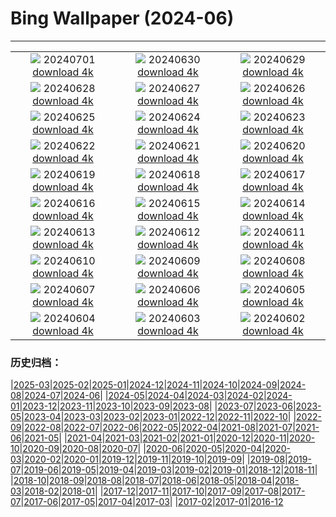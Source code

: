 # Bing Wallpaper (2024-06)
**************
| | | |
| :----: | :----: | :----: |
| ![](https://www.bing.com/th?id=OHR.FisgardLighthouse_EN-IN6359811191_1920x1080.jpg) 20240701 [download 4k](https://www.bing.com/th?id=OHR.FisgardLighthouse_EN-IN6359811191_UHD.jpg) | ![](https://www.bing.com/th?id=OHR.UbudBali_EN-IN5820803064_1920x1080.jpg) 20240630 [download 4k](https://www.bing.com/th?id=OHR.UbudBali_EN-IN5820803064_UHD.jpg) | ![](https://www.bing.com/th?id=OHR.TourCorsica_EN-IN1515947386_1920x1080.jpg) 20240629 [download 4k](https://www.bing.com/th?id=OHR.TourCorsica_EN-IN1515947386_UHD.jpg) |
| ![](https://www.bing.com/th?id=OHR.ChristopherPark_EN-IN0638219094_1920x1080.jpg) 20240628 [download 4k](https://www.bing.com/th?id=OHR.ChristopherPark_EN-IN0638219094_UHD.jpg) | ![](https://www.bing.com/th?id=OHR.FlorenceDuomo_EN-IN0160356722_1920x1080.jpg) 20240627 [download 4k](https://www.bing.com/th?id=OHR.FlorenceDuomo_EN-IN0160356722_UHD.jpg) | ![](https://www.bing.com/th?id=OHR.CardinalfishAnemone_EN-IN9820574473_1920x1080.jpg) 20240626 [download 4k](https://www.bing.com/th?id=OHR.CardinalfishAnemone_EN-IN9820574473_UHD.jpg) |
| ![](https://www.bing.com/th?id=OHR.FireWave_EN-IN8852870354_1920x1080.jpg) 20240625 [download 4k](https://www.bing.com/th?id=OHR.FireWave_EN-IN8852870354_UHD.jpg) | ![](https://www.bing.com/th?id=OHR.FloresIsland_EN-IN8603604106_1920x1080.jpg) 20240624 [download 4k](https://www.bing.com/th?id=OHR.FloresIsland_EN-IN8603604106_UHD.jpg) | ![](https://www.bing.com/th?id=OHR.DhakaBangladesh_EN-IN8185160838_1920x1080.jpg) 20240623 [download 4k](https://www.bing.com/th?id=OHR.DhakaBangladesh_EN-IN8185160838_UHD.jpg) |
| ![](https://www.bing.com/th?id=OHR.BrazilRainforest_EN-IN7651435144_1920x1080.jpg) 20240622 [download 4k](https://www.bing.com/th?id=OHR.BrazilRainforest_EN-IN7651435144_UHD.jpg) | ![](https://www.bing.com/th?id=OHR.RishikeshYoga_EN-IN7223104789_1920x1080.jpg) 20240621 [download 4k](https://www.bing.com/th?id=OHR.RishikeshYoga_EN-IN7223104789_UHD.jpg) | ![](https://www.bing.com/th?id=OHR.KokinoMacedonia_EN-IN6950788998_1920x1080.jpg) 20240620 [download 4k](https://www.bing.com/th?id=OHR.KokinoMacedonia_EN-IN6950788998_UHD.jpg) |
| ![](https://www.bing.com/th?id=OHR.LewaGiraffe_EN-IN6464213350_1920x1080.jpg) 20240619 [download 4k](https://www.bing.com/th?id=OHR.LewaGiraffe_EN-IN6464213350_UHD.jpg) | ![](https://www.bing.com/th?id=OHR.LupinIceland_EN-IN5917999831_1920x1080.jpg) 20240618 [download 4k](https://www.bing.com/th?id=OHR.LupinIceland_EN-IN5917999831_UHD.jpg) | ![](https://www.bing.com/th?id=OHR.HummingThistle_EN-IN5574978979_1920x1080.jpg) 20240617 [download 4k](https://www.bing.com/th?id=OHR.HummingThistle_EN-IN5574978979_UHD.jpg) |
| ![](https://www.bing.com/th?id=OHR.RedFoxDad_EN-IN5300607847_1920x1080.jpg) 20240616 [download 4k](https://www.bing.com/th?id=OHR.RedFoxDad_EN-IN5300607847_UHD.jpg) | ![](https://www.bing.com/th?id=OHR.NazareWave_EN-IN4905008694_1920x1080.jpg) 20240615 [download 4k](https://www.bing.com/th?id=OHR.NazareWave_EN-IN4905008694_UHD.jpg) | ![](https://www.bing.com/th?id=OHR.PeggysCove_EN-IN3870968283_1920x1080.jpg) 20240614 [download 4k](https://www.bing.com/th?id=OHR.PeggysCove_EN-IN3870968283_UHD.jpg) |
| ![](https://www.bing.com/th?id=OHR.RegistanUzbekistan_EN-IN9701496758_1920x1080.jpg) 20240613 [download 4k](https://www.bing.com/th?id=OHR.RegistanUzbekistan_EN-IN9701496758_UHD.jpg) | ![](https://www.bing.com/th?id=OHR.BigBendMilkyWay_EN-IN9317716190_1920x1080.jpg) 20240612 [download 4k](https://www.bing.com/th?id=OHR.BigBendMilkyWay_EN-IN9317716190_UHD.jpg) | ![](https://www.bing.com/th?id=OHR.GemsbokBotswana_EN-IN8918609883_1920x1080.jpg) 20240611 [download 4k](https://www.bing.com/th?id=OHR.GemsbokBotswana_EN-IN8918609883_UHD.jpg) |
| ![](https://www.bing.com/th?id=OHR.OsakaNight_EN-IN8651020175_1920x1080.jpg) 20240610 [download 4k](https://www.bing.com/th?id=OHR.OsakaNight_EN-IN8651020175_UHD.jpg) | ![](https://www.bing.com/th?id=OHR.BardenasBiosphere_EN-IN8176973788_1920x1080.jpg) 20240609 [download 4k](https://www.bing.com/th?id=OHR.BardenasBiosphere_EN-IN8176973788_UHD.jpg) | ![](https://www.bing.com/th?id=OHR.KillikRiverAlaska_EN-IN7273907470_1920x1080.jpg) 20240608 [download 4k](https://www.bing.com/th?id=OHR.KillikRiverAlaska_EN-IN7273907470_UHD.jpg) |
| ![](https://www.bing.com/th?id=OHR.HumpbackFamily_EN-IN7046950046_1920x1080.jpg) 20240607 [download 4k](https://www.bing.com/th?id=OHR.HumpbackFamily_EN-IN7046950046_UHD.jpg) | ![](https://www.bing.com/th?id=OHR.LesBravesNormandy_EN-IN6765304384_1920x1080.jpg) 20240606 [download 4k](https://www.bing.com/th?id=OHR.LesBravesNormandy_EN-IN6765304384_UHD.jpg) | ![](https://www.bing.com/th?id=OHR.MadagascarRiver_EN-IN6496543904_1920x1080.jpg) 20240605 [download 4k](https://www.bing.com/th?id=OHR.MadagascarRiver_EN-IN6496543904_UHD.jpg) |
| ![](https://www.bing.com/th?id=OHR.ChestnutBeeEater_EN-IN6283551210_1920x1080.jpg) 20240604 [download 4k](https://www.bing.com/th?id=OHR.ChestnutBeeEater_EN-IN6283551210_UHD.jpg) | ![](https://www.bing.com/th?id=OHR.JaswantThadaIN_EN-IN5851391718_1920x1080.jpg) 20240603 [download 4k](https://www.bing.com/th?id=OHR.JaswantThadaIN_EN-IN5851391718_UHD.jpg) | ![](https://www.bing.com/th?id=OHR.IndiaHampi_EN-IN5466875133_1920x1080.jpg) 20240602 [download 4k](https://www.bing.com/th?id=OHR.IndiaHampi_EN-IN5466875133_UHD.jpg) |

### 历史归档：

|[2025-03](2025-03/2025-03.md)|[2025-02](2025-02/2025-02.md)|[2025-01](2025-01/2025-01.md)|[2024-12](2024-12/2024-12.md)|[2024-11](2024-11/2024-11.md)|[2024-10](2024-10/2024-10.md)|[2024-09](2024-09/2024-09.md)|[2024-08](2024-08/2024-08.md)|[2024-07](2024-07/2024-07.md)|[2024-06](2024-06/2024-06.md)|
|[2024-05](2024-05/2024-05.md)|[2024-04](2024-04/2024-04.md)|[2024-03](2024-03/2024-03.md)|[2024-02](2024-02/2024-02.md)|[2024-01](2024-01/2024-01.md)|[2023-12](2023-12/2023-12.md)|[2023-11](2023-11/2023-11.md)|[2023-10](2023-10/2023-10.md)|[2023-09](2023-09/2023-09.md)|[2023-08](2023-08/2023-08.md)|
|[2023-07](2023-07/2023-07.md)|[2023-06](2023-06/2023-06.md)|[2023-05](2023-05/2023-05.md)|[2023-04](2023-04/2023-04.md)|[2023-03](2023-03/2023-03.md)|[2023-02](2023-02/2023-02.md)|[2023-01](2023-01/2023-01.md)|[2022-12](2022-12/2022-12.md)|[2022-11](2022-11/2022-11.md)|[2022-10](2022-10/2022-10.md)|
|[2022-09](2022-09/2022-09.md)|[2022-08](2022-08/2022-08.md)|[2022-07](2022-07/2022-07.md)|[2022-06](2022-06/2022-06.md)|[2022-05](2022-05/2022-05.md)|[2022-04](2022-04/2022-04.md)|[2021-08](2021-08/2021-08.md)|[2021-07](2021-07/2021-07.md)|[2021-06](2021-06/2021-06.md)|[2021-05](2021-05/2021-05.md)|
|[2021-04](2021-04/2021-04.md)|[2021-03](2021-03/2021-03.md)|[2021-02](2021-02/2021-02.md)|[2021-01](2021-01/2021-01.md)|[2020-12](2020-12/2020-12.md)|[2020-11](2020-11/2020-11.md)|[2020-10](2020-10/2020-10.md)|[2020-09](2020-09/2020-09.md)|[2020-08](2020-08/2020-08.md)|[2020-07](2020-07/2020-07.md)|
|[2020-06](2020-06/2020-06.md)|[2020-05](2020-05/2020-05.md)|[2020-04](2020-04/2020-04.md)|[2020-03](2020-03/2020-03.md)|[2020-02](2020-02/2020-02.md)|[2020-01](2020-01/2020-01.md)|[2019-12](2019-12/2019-12.md)|[2019-11](2019-11/2019-11.md)|[2019-10](2019-10/2019-10.md)|[2019-09](2019-09/2019-09.md)|
|[2019-08](2019-08/2019-08.md)|[2019-07](2019-07/2019-07.md)|[2019-06](2019-06/2019-06.md)|[2019-05](2019-05/2019-05.md)|[2019-04](2019-04/2019-04.md)|[2019-03](2019-03/2019-03.md)|[2019-02](2019-02/2019-02.md)|[2019-01](2019-01/2019-01.md)|[2018-12](2018-12/2018-12.md)|[2018-11](2018-11/2018-11.md)|
|[2018-10](2018-10/2018-10.md)|[2018-09](2018-09/2018-09.md)|[2018-08](2018-08/2018-08.md)|[2018-07](2018-07/2018-07.md)|[2018-06](2018-06/2018-06.md)|[2018-05](2018-05/2018-05.md)|[2018-04](2018-04/2018-04.md)|[2018-03](2018-03/2018-03.md)|[2018-02](2018-02/2018-02.md)|[2018-01](2018-01/2018-01.md)|
|[2017-12](2017-12/2017-12.md)|[2017-11](2017-11/2017-11.md)|[2017-10](2017-10/2017-10.md)|[2017-09](2017-09/2017-09.md)|[2017-08](2017-08/2017-08.md)|[2017-07](2017-07/2017-07.md)|[2017-06](2017-06/2017-06.md)|[2017-05](2017-05/2017-05.md)|[2017-04](2017-04/2017-04.md)|[2017-03](2017-03/2017-03.md)|
|[2017-02](2017-02/2017-02.md)|[2017-01](2017-01/2017-01.md)|[2016-12](2016-12/2016-12.md)